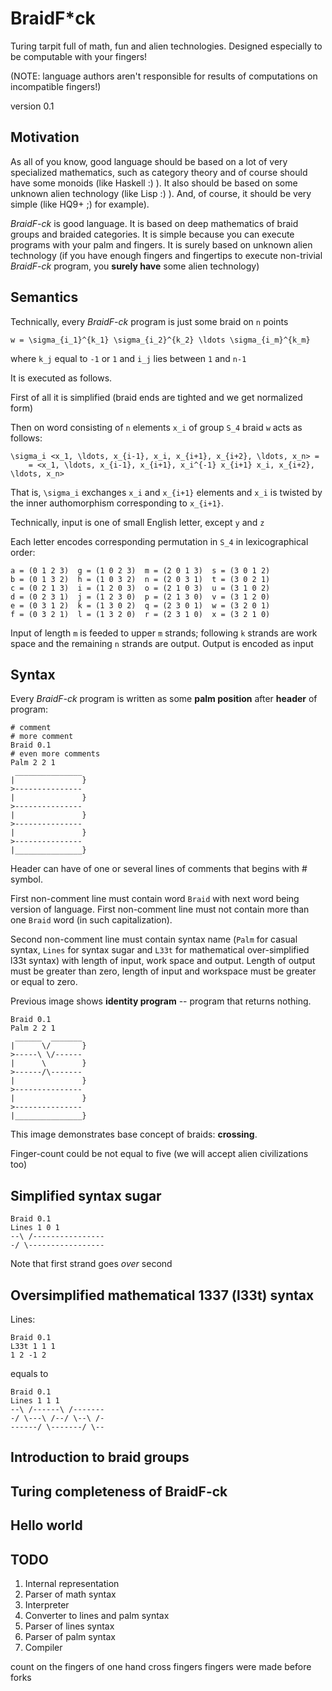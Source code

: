 BraidF*ck
=========

Turing tarpit full of math, fun and alien technologies. Designed especially to be computable with your fingers!

(NOTE: language authors aren't responsible for results of computations on incompatible fingers!)

version 0.1

Motivation
----------

As all of you know, good language should be based on a lot of very specialized mathematics, such as category theory and of course should have some monoids (like Haskell :) ). It also should be based on some unknown alien technology (like Lisp :) ). And, of course, it should be very simple (like HQ9+ ;) for example).

*BraidF-ck* is good language. It is based on deep mathematics of braid groups and braided categories. It is simple because you can execute programs with your palm and fingers. It is surely based on unknown alien technology (if you have enough fingers and fingertips to execute non-trivial *BraidF-ck* program, you **surely have** some alien technology)

Semantics
---------

Technically, every *BraidF-ck* program is just some braid on `n` points

    w = \sigma_{i_1}^{k_1} \sigma_{i_2}^{k_2} \ldots \sigma_{i_m}^{k_m}

where `k_j` equal to `-1` or `1` and `i_j` lies between `1` and `n-1`

It is executed as follows. 

First of all it is simplified (braid ends are tighted and we get normalized form)

Then on word consisting of `n` elements `x_i` of group `S_4`  braid `w` acts as follows:

    \sigma_i <x_1, \ldots, x_{i-1}, x_i, x_{i+1}, x_{i+2}, \ldots, x_n> = 
		= <x_1, \ldots, x_{i-1}, x_{i+1}, x_i^{-1} x_{i+1} x_i, x_{i+2}, \ldots, x_n>
		
That is, `\sigma_i` exchanges `x_i` and `x_{i+1}` elements and `x_i` is twisted 
by the inner authomorphism corresponding to `x_{i+1}`.

Technically, input is one of small English letter, except `y` and `z`

Each letter encodes corresponding permutation in `S_4` in lexicographical order:

    a = (0 1 2 3)  g = (1 0 2 3)  m = (2 0 1 3)  s = (3 0 1 2)
	b = (0 1 3 2)  h = (1 0 3 2)  n = (2 0 3 1)  t = (3 0 2 1)
	c = (0 2 1 3)  i = (1 2 0 3)  o = (2 1 0 3)  u = (3 1 0 2)
	d = (0 2 3 1)  j = (1 2 3 0)  p = (2 1 3 0)  v = (3 1 2 0)
	e = (0 3 1 2)  k = (1 3 0 2)  q = (2 3 0 1)  w = (3 2 0 1)
	f = (0 3 2 1)  l = (1 3 2 0)  r = (2 3 1 0)  x = (3 2 1 0)

Input of length `m` is feeded to upper `m` strands; following `k` strands are work space and 
the remaining `n` strands are output. Output is encoded as input

Syntax
------

Every *BraidF-ck* program is written as some **palm position** after **header** of program:

	# comment
	# more comment
	Braid 0.1
	# even more comments
	Palm 2 2 1
     _______________
    |               }
	>---------------
	|               }
	>---------------
	|               }
	>---------------
	|               }
	>---------------
	|_______________}

Header can have of one or several lines of comments that begins with # symbol.

First non-comment line must contain word `Braid` with next word being version of language. 
First non-comment line must not contain more than one `Braid` word (in such capitalization). 

Second non-comment line must contain syntax name (`Palm` for casual syntax, `Lines` for syntax sugar 
and `L33t` for mathematical over-simplified l33t syntax) with length of input, work space and output. 
Length of output must be greater than zero, length of input and workspace must be greater or equal to zero.

Previous image shows **identity program** -- program that returns nothing.

	Braid 0.1
	Palm 2 2 1
     ______  _______
    |      \/       }
	>-----\ \/------
	|      \        }
	>------/\-------
	|               }
	>---------------
	|               }
	>---------------
	|_______________}

This image demonstrates base concept of braids: **crossing**.

Finger-count could be not equal to five (we will accept alien civilizations too)

Simplified syntax sugar
-----------------------

	Braid 0.1
    Lines 1 0 1
    --\ /----------------
	-/ \-----------------
	
Note that first strand goes *over* second

Oversimplified mathematical 1337 (l33t) syntax
----------------------------------------------

Lines:

	Braid 0.1
	L33t 1 1 1
    1 2 -1 2

equals to

	Braid 0.1
	Lines 1 1 1
    --\ /------\ /-------
	-/ \---\ /--/ \--\ /-
	------/ \-------/ \--

Introduction to braid groups
----------------------------

Turing completeness of BraidF-ck
--------------------------------

Hello world
-----------

TODO
----

1. Internal representation
2. Parser of math syntax
3. Interpreter
4. Converter to lines and palm syntax
5. Parser of lines syntax
6. Parser of palm syntax
7. Compiler


count on the fingers of one hand
cross fingers
fingers were made before forks
